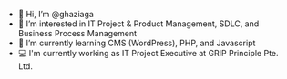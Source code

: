 - 👋 Hi, I’m @ghaziaga
- 👀 I’m interested in IT Project & Product Management, SDLC, and Business Process Management
- 🌱 I’m currently learning CMS (WordPress), PHP, and Javascript
- 💻 I'm currently working as IT Project Executive at GRIP Principle Pte. Ltd.

<!---
ghaziaga/ghaziaga is a ✨ special ✨ repository because its `README.md` (this file) appears on your GitHub profile.
You can click the Preview link to take a look at your changes.
--->
